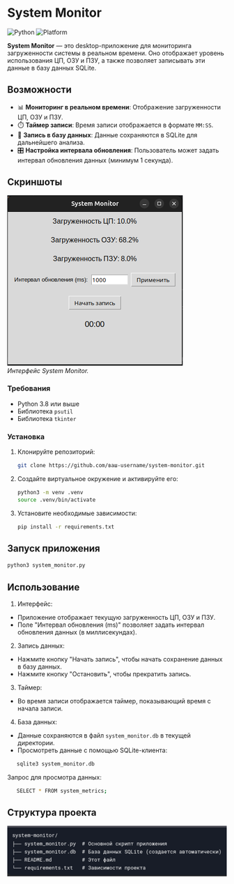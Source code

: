 # System Monitor

![Python](https://img.shields.io/badge/Python-3.8%2B-blue)
![Platform](https://img.shields.io/badge/Platform-Linux-lightgrey)

**System Monitor** — это desktop-приложение для мониторинга загруженности системы в реальном времени. Оно отображает
уровень использования ЦП, ОЗУ и ПЗУ, а также позволяет записывать эти данные в базу данных SQLite.

## Возможности

- 📊 **Мониторинг в реальном времени**: Отображение загруженности ЦП, ОЗУ и ПЗУ.
- ⏱️ **Таймер записи**: Время записи отображается в формате `MM:SS`.
- 💾 **Запись в базу данных**: Данные сохраняются в SQLite для дальнейшего анализа.
- 🎛️ **Настройка интервала обновления**: Пользователь может задать интервал обновления данных (минимум 1 секунда).

## Скриншоты

![System Monitor Screenshot](screenshot.png)  
*Интерфейс System Monitor.*

### Требования

- Python 3.8 или выше
- Библиотека `psutil` 
- Библиотека `tkinter`

### Установка

1. Клонируйте репозиторий:
   ```bash
   git clone https://github.com/ваш-username/system-monitor.git

1. Создайте виртуальное окружение и активируйте его:
   ```bash
   python3 -m venv .venv 
   source .venv/bin/activate

1. Установите необходимые зависимости:
   ```bash
   pip install -r requirements.txt

## Запуск приложения

   ```bash 
   python3 system_monitor.py 
   ```

## Использование

1. Интерфейс:

- Приложение отображает текущую загруженность ЦП, ОЗУ и ПЗУ.
- Поле "Интервал обновления (ms)" позволяет задать интервал обновления данных (в миллисекундах).

2. Запись данных:

- Нажмите кнопку "Начать запись", чтобы начать сохранение данных в базу данных.
- Нажмите кнопку "Остановить", чтобы прекратить запись.

3. Таймер:

- Во время записи отображается таймер, показывающий время с начала записи.

4. База данных:
- Данные сохраняются в файл `system_monitor.db` в текущей директории.
- Просмотреть данные с помощью SQLite-клиента: 
```bash 
   sqlite3 system_monitor.db 
   ```
Запрос для просмотра данных:
```bash 
   SELECT * FROM system_metrics;
   ```

## Структура проекта

![System Monitor Screenshot](structure.png)  

